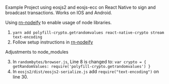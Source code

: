 Example Project using eosjs2 and eosjs-ecc on React Native to sign and broadcast transactions. Works on IOS and Android.

Using [rn-nodeify](https://github.com/tradle/rn-nodeify) to enable usage of node libraries.

1. `yarn add polyfill-crypto.getrandomvalues react-native-crypto stream text-encoding`
2. Follow setup instructions in [rn-nodeify](https://github.com/tradle/rn-nodeify)


Adjustments to node_modules

3. In `randombytes/browser.js`, Line 8 is changed to:
`var crypto = { getRandomValues: require('polyfill-crypto.getrandomvalues') }`
4. In `eosjs2/dist/eosjs2-serialize.js` add `require("text-encoding")` on line 30.

